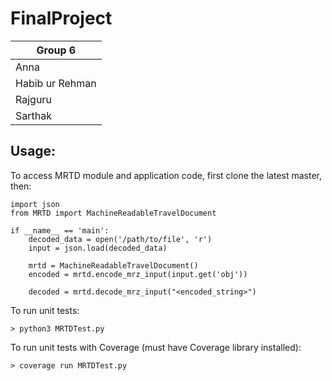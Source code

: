 # FinalProject

| Group 6|
| ------ |
| Anna | 
| Habib ur Rehman| 
| Rajguru | 
| Sarthak | 
 


## Usage:

To access MRTD module and application code, first clone the latest master, then:

```
import json
from MRTD import MachineReadableTravelDocument

if __name__ == 'main':
    decoded_data = open('/path/to/file', 'r')
    input = json.load(decoded_data)

    mrtd = MachineReadableTravelDocument()
    encoded = mrtd.encode_mrz_input(input.get('obj'))

    decoded = mrtd.decode_mrz_input("<encoded_string>")
```

To run unit tests:

```
> python3 MRTDTest.py
```

To run unit tests with Coverage (must have Coverage library installed):

```
> coverage run MRTDTest.py
```
